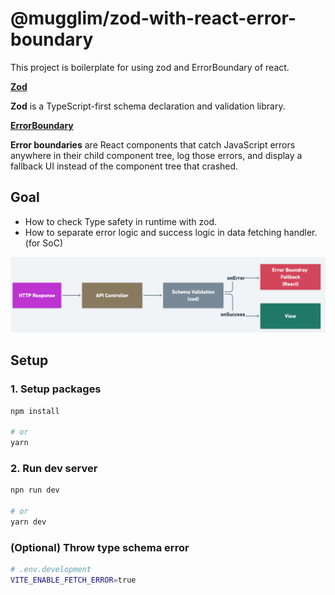 # @mugglim/zod-with-react-error-boundary

This project is boilerplate for using zod and ErrorBoundary of react.

**[Zod](https://github.com/colinhacks/zod)**

**Zod** is a TypeScript-first schema declaration and validation library.

**[ErrorBoundary](https://reactjs.org/docs/error-boundaries.html#introducing-error-boundaries)**

**Error boundaries** are React components that catch JavaScript errors anywhere in their child component tree, log those errors, and display a fallback UI instead of the component tree that crashed.

## Goal

- How to check Type safety in runtime with zod.
- How to separate error logic and success logic in data fetching handler. (for SoC)

<img heigh="300" src="./assets/flow.png">

## Setup

### 1. Setup packages

```bash
npm install

# or
yarn
```

### 2. Run dev server

```bash
npn run dev

# or
yarn dev
```

### (Optional) Throw type schema error

```bash
# .env.development
VITE_ENABLE_FETCH_ERROR=true
```
